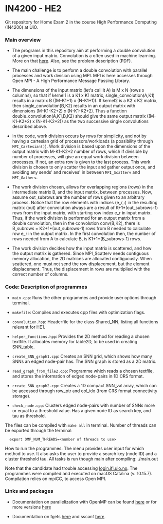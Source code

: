 # IN4200 - HE2
Git repository for Home Exam 2 in the course High Performance Computing (IN4200) at UiO.

### Main overview
* The programs in this repository aim at performing a double convolution of a given input matrix. Convolution is a often used in machine learning. More on that [here](https://anhreynolds.com/blogs/cnn.html). Also, see the problem description (PDF).

* The main challenge is to perform a double convolution with parallel processes and work division using MPI. MPI is here accesses through Open MPI - A High Performance Message Passing Library.

* The dimensions of the input matrix (let's call it A) is M x N (rows x columns), so that if kernel1 is a K1 x K1 matrix, single_convolution(A,K1) results in a matrix B ((M-K1+1) x (N-K1+1)). If kernel2 is a K2 x K2 matrix, then single_convolution(B,K2) results in an output matrix with dimensions (M-K1-K2+2) x (N-K1-K2+2). Thus a function double_convolution(A,K1,B,K2) should give the same output matrix ((M-K1-K2+2) x (N-K1-K2+2)) as the two successive single convolutions described above.

* In the code, work division occurs by rows for simplicity, and not by having a cartesian grid of processors/workloads (a possibility through ```MPI_Cartesian()```). Work division is based upon the dimensions of the output matrix with M-K1-K2+2 number of rows, which if divisible by number of processes, will give an equal work division between processes. If not, an extra row is given to the last process. This work division is chosen to only scatter the input and gather output once, and avoiding any sends' and receives' in between ```MPI_Scatterv``` and ```MPI_Gatherv```.

* The work division chosen, allows for overlapping regions (rows) in the intermediate matrix B, and the input matrix, between processes. Now, assume out_subrows are the number of rows given to an arbitrary process. Notice that the row elements with indices (e_r,:) in the resulting matrix (out) after convolution always are a result of K+1*(out_subrows-1) rows from the input matrix, with starting row index e_r in input matrix.  Thus, if the work division is performed for an output matrix from a double convolution, then  in the convolution conv(B,K2), there is B_subrows = K2+1*(out_subrows-1) rows from B needed to calculate row e_r in the output matrix. In the first convolution then, the number of rows needed from A to calculate B, is K1+1*(B_subrows-1) rows.

* The work division decides how the input matrix is scattered, and how the output matrix is gathered. Since MPI_Scatterv needs contiguous memory allocation, the 2D matrices are allocated contiguously. When scattered, one must not send the row displacement, but the element displacement. Thus, the displacement in rows are multiplied with the correct number of columns.


### Code: Description of programmes
- ```main.cpp```: Runs the other programmes and provide user options through terminal.

- ```makefile```: Compiles and executes cpp files with optimization flags.

-  ```convolution.hpp```: Headerfile for the class Shared_NN, listing all functions relevant for HE1.

- ```helper_functions.hpp```: Provides the 2D method for reading a chosen textfile. It   allocates memory for table2D, to be used in creating SNN_table.

- ```create_SNN_graph1.cpp```: Creates an SNN grid, which shows how many SNNs an edged node-pair has. The SNN graph is stored as a 2D matrix.


- ```read_graph_from_file2.cpp```: Programme which reads a chosen textfile, and stores the information of edged node-pairs in 1D CRS format.

- ```create_SNN_graph2.cpp```: Creates a 1D compact SNN_val array, which can be accessed through row_ptr and col_idx (from CRS format connectivity storage).
- ```check_node.cpp```: Clusters edged node-pairs with number of SNNs more or equal to a threshold value. Has a given node ID as search key, and tau as threshold.


The files can be compiled with ```make all``` in terminal. Number of threads can be exported through the terminal:

```
  export OMP_NUM_THREADS=<number of threads to use>
```

How to run the programmes: The menu provides user input for which method to use. It also asks the user to provide a search key (node ID) and a cluster threshold tau. All tasks is run though main after compiling: ./main.out

Note that the candidate had trouble accessing [login.ifi.uio.no](login.ifi.uio.no). The programmes were compiled and executed on macOS Catalina (v. 10.15.7). Compilation relies on mpiCC, to access Open MPI.

### Links and packages

- Documentation on parallelization with OpenMP can be found [here](https://www.openmp.org/wp-content/uploads/OpenMP-4.5-1115-CPP-web.pdf) or for more versions [here](https://www.openmp.org/resources/refguides/)

- Documentation on fgets [here](https://www.cplusplus.com/reference/cstdio/fgets/) and sscanf [here](https://www.cplusplus.com/reference/cstdio/sscanf/?kw=sscanf).
